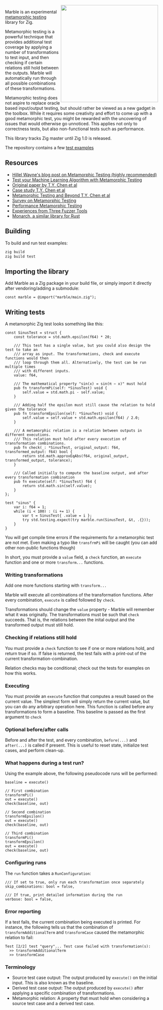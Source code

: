 <img align="right" width="320" src="https://user-images.githubusercontent.com/34946442/159163318-432052e3-69c7-4598-aaac-74d54f67c8b4.png">

Marble is an experimental [metamorphic testing](https://en.wikipedia.org/wiki/Metamorphic_testing) library for Zig.

Metamorphic testing is a powerful technique that provides additional test coverage by applying a number of transformations to test input, and then checking if certain relations still hold between the outputs. Marble will automatically run through all possible combinations of these transformations.

Metamorphic testing does not aspire to replace oracle based input/output testing, but should rather be viewed as a new gadget in the toolbox. While it requires some creativity and effort to come up with a good metamorphic test, you might be rewarded with the uncovering of issues that would otherwise go unnoticed. This applies not only to correctness tests, but also non-functional tests such as performance.

This library tracks Zig master until Zig 1.0 is released.

The repository contains a few [test examples](https://github.com/cryptocode/marble/blob/main/src/example_tests.zig)

## Resources
* [Hillel Wayne's blog post on Metamorphic Testing (highly recommended)](https://www.hillelwayne.com/post/metamorphic-testing/)
* [Test your Machine Learning Algorithm with Metamorphic Testing](https://medium.com/trustableai/testing-ai-with-metamorphic-testing-61d690001f5c)
* [Original paper by T.Y. Chen et al](https://www.cse.ust.hk/~scc/publ/CS98-01-metamorphictesting.pdf)
* [Case study T.Y. Chen et al](http://grise.upm.es/rearviewmirror/conferencias/jiisic04/Papers/25.pdf)
* [Metamorphic Testing and Beyond T.Y. Chen et al](https://www.cs.hku.hk/data/techreps/document/TR-2003-06.pdf)
* [Survey on Metamorphic Testing](http://www.cs.ecu.edu/reu/reufiles/read/metamorphicTesting-16.pdf)
* [Performance Metamorphic Testing](http://www.lsi.us.es/~jtroya/publications/NIER17_at_ICSE17.pdf)
* [Experiences from Three Fuzzer Tools](https://johnwickerson.github.io/papers/dreamingup_MET21.pdf)
* [Monarch, a similar library for Rust](https://github.com/zmitchell/monarch/blob/master/src/runner.rs)

## Building

To build and run test examples:

```bash
zig build
zig build test
```

## Importing the library
Add Marble as a Zig package in your build file, or simply import it directly after vendoring/adding a submodule:

```zig
const marble = @import("marble/main.zig");
```

## Writing tests

A metamorphic Zig test looks something like this:

```zig
const SinusTest = struct {
    const tolerance = std.math.epsilon(f64) * 20;

    /// This test has a single value, but you could also design the test to take an
    /// array as input. The transformations, check and execute functions would then
    /// loop through them all. Alternatively, the test can be run multiple times
    /// with different inputs.
    value: f64,

    /// The mathematical property "sin(x) = sin(π − x)" must hold
    pub fn transformPi(self: *SinusTest) void {
        self.value = std.math.pi - self.value;
    }

    /// Adding half the epsilon must still cause the relation to hold given the tolerance
    pub fn transformEpsilon(self: *SinusTest) void {
        self.value = self.value + std.math.epsilon(f64) / 2.0;
    }

    /// A metamorphic relation is a relation between outputs in different executions.
    /// This relation must hold after every execution of transformation combinations.
    pub fn check(_: *SinusTest, original_output: f64, transformed_output: f64) bool {
        return std.math.approxEqAbs(f64, original_output, transformed_output, tolerance);
    }

    /// Called initially to compute the baseline output, and after every transformation combination
    pub fn execute(self: *SinusTest) f64 {
        return std.math.sin(self.value);
    }
};

test "sinus" {
    var i: f64 = 1;
    while (i < 100) : (i += 1) {
        var t = SinusTest{ .value = i };
        try std.testing.expect(try marble.run(SinusTest, &t, .{}));
    }
}
```

You will get compile time errors if the requirements for a metamorphic test are not met. Even making a typo like `transfrmPi` will be caught (you can add other non-public functions though)

In short, you must provide a `value` field, a `check` function, an `execute` function and one or more `transform...` functions.

### Writing transformations
Add one more functions starting with `transform...` 

Marble will execute all combinations of the transformation functions. After every
combination, `execute` is called followed by `check`.

Transformations should change the `value` property - Marble will remember what it was originally. The transformations must be such that `check`
succeeds. That is, the relations between the inital output and the transformed output must still hold.

### Checking if relations still hold
You must provide a `check` function to see if one or more relations hold, and return true if so. If false is returned, the test fails with a print-out of the current transformation-combination.

Relation checks may be conditional; check out the tests for examples on how this works.

### Executing
You must provide an `execute` function that computes a result based on the current value. The simplest form will simply return the current value, but you can
do any arbitrary operation here. This function is called before any transformations to form a baseline. This baseline is passed as the first argument to `check`

### Optional before/after calls

Before and after the test, and every combination, `before(...)` and `after(...)` is called if present. This is useful to reset state, initialize test cases, and perform clean-up.

### What happens during a test run?

Using the example above, the following pseudocode runs will be performed:

```
baseline = execute()

// First combination
transformPi()
out = execute()
check(baseline, out)

// Second combination
transformEpsilon()
out = execute()
check(baseline, out)

// Third combination
transformPi()
transformEpsilon()
out = execute()
check(baseline, out)
```

### Configuring runs

The `run` function takes a `RunConfiguration`:

```zig
/// If set to true, only run each transformation once separately
skip_combinations: bool = false,

/// If true, print detailed information during the run
verbose: bool = false,
```

### Error reporting

If a test fails, the current combination being executed is printed. For instance, the following tells us that the combination of `transformAdditionalTerm` and `transformCase` caused the metamorphic relation to fail:

```
Test [2/2] test "query"... Test case failed with transformation(s):
  >> transformAdditionalTerm
  >> transformCase
```

### Terminology

* Source test case output: The output produced by `execute()` on the initial input. This is also known as the baseline.
* Derived test case output: The output produced by `execute()` after applying a specific combination of transformations.
* Metamorphic relation: A property that must hold when considering a source test case and a derived test case.
